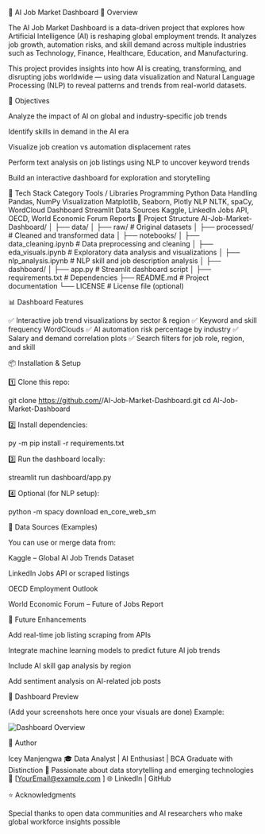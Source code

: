 🧠 AI Job Market Dashboard
📌 Overview

The AI Job Market Dashboard is a data-driven project that explores how Artificial Intelligence (AI) is reshaping global employment trends. It analyzes job growth, automation risks, and skill demand across multiple industries such as Technology, Finance, Healthcare, Education, and Manufacturing.

This project provides insights into how AI is creating, transforming, and disrupting jobs worldwide — using data visualization and Natural Language Processing (NLP) to reveal patterns and trends from real-world datasets.

🎯 Objectives

Analyze the impact of AI on global and industry-specific job trends

Identify skills in demand in the AI era

Visualize job creation vs automation displacement rates

Perform text analysis on job listings using NLP to uncover keyword trends

Build an interactive dashboard for exploration and storytelling

🧰 Tech Stack
Category	Tools / Libraries
Programming	Python
Data Handling	Pandas, NumPy
Visualization	Matplotlib, Seaborn, Plotly
NLP	NLTK, spaCy, WordCloud
Dashboard	Streamlit
Data Sources	Kaggle, LinkedIn Jobs API, OECD, World Economic Forum Reports
📂 Project Structure
AI-Job-Market-Dashboard/
│
├── data/
│   ├── raw/                     # Original datasets
│   ├── processed/               # Cleaned and transformed data
│
├── notebooks/
│   ├── data_cleaning.ipynb      # Data preprocessing and cleaning
│   ├── eda_visuals.ipynb        # Exploratory data analysis and visualizations
│   ├── nlp_analysis.ipynb       # NLP skill and job description analysis
│
├── dashboard/
│   ├── app.py                   # Streamlit dashboard script
│
├── requirements.txt             # Dependencies
├── README.md                    # Project documentation
└── LICENSE                      # License file (optional)

📊 Dashboard Features

✅ Interactive job trend visualizations by sector & region
✅ Keyword and skill frequency WordClouds
✅ AI automation risk percentage by industry
✅ Salary and demand correlation plots
✅ Search filters for job role, region, and skill

📦 Installation & Setup

1️⃣ Clone this repo:

git clone https://github.com/<your-username>/AI-Job-Market-Dashboard.git
cd AI-Job-Market-Dashboard


2️⃣ Install dependencies:

py -m pip install -r requirements.txt


3️⃣ Run the dashboard locally:

streamlit run dashboard/app.py


4️⃣ Optional (for NLP setup):

python -m spacy download en_core_web_sm

🧠 Data Sources (Examples)

You can use or merge data from:

Kaggle – Global AI Job Trends Dataset

LinkedIn Jobs API or scraped listings

OECD Employment Outlook

World Economic Forum – Future of Jobs Report

🧩 Future Enhancements

Add real-time job listing scraping from APIs

Integrate machine learning models to predict future AI job trends

Include AI skill gap analysis by region

Add sentiment analysis on AI-related job posts

📸 Dashboard Preview

(Add your screenshots here once your visuals are done)
Example:

![Dashboard Overview](images/dashboard_preview.png)

👤 Author

Icey Manjengwa
🎓 Data Analyst | AI Enthusiast | BCA Graduate with Distinction
📍 Passionate about data storytelling and emerging technologies
📧 [YourEmail@example.com
]
🌐 LinkedIn
 | GitHub

⭐ Acknowledgments

Special thanks to open data communities and AI researchers who make global workforce insights possible

